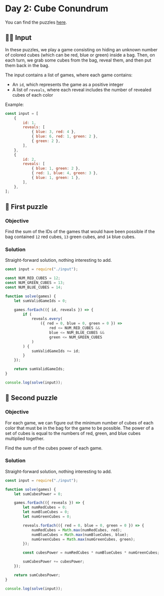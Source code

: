 # Day 2: Cube Conundrum

You can find the puzzles [here](https://adventofcode.com/2023/day/2).

## ✍🏼 Input

In these puzzles, we play a game consisting on hiding an unknown number of colored cubes (which can be red, blue or green) inside a bag. Then, on each turn, we grab some cubes from the bag, reveal them, and then put them back in the bag.

The input contains a list of games, where each game contains:

-   An `id`, which represents the game as a positive integer
-   A list of `reveals`, where each reveal includes the number of revealed cubes of each color

Example:

```js
const input = [
    {
        id: 1,
        reveals: [
            { blue: 3, red: 4 },
            { blue: 6, red: 1, green: 2 },
            { green: 2 },
        ],
    },
    {
        id: 2,
        reveals: [
            { blue: 1, green: 2 },
            { red: 1, blue: 4, green: 3 },
            { blue: 1, green: 1 },
        ],
    },
];
```

## 🧩 First puzzle

### Objective

Find the sum of the IDs of the games that would have been possible if the bag contained `12` red cubes, `13` green cubes, and `14` blue cubes.

### Solution

Straight-forward solution, nothing interesting to add.

```js
const input = require("./input");

const NUM_RED_CUBES = 12;
const NUM_GREEN_CUBES = 13;
const NUM_BLUE_CUBES = 14;

function solve(games) {
    let sumValidGameIds = 0;

    games.forEach(({ id, reveals }) => {
        if (
            reveals.every(
                ({ red = 0, blue = 0, green = 0 }) =>
                    red <= NUM_RED_CUBES &&
                    blue <= NUM_BLUE_CUBES &&
                    green <= NUM_GREEN_CUBES
            )
        ) {
            sumValidGameIds += id;
        }
    });

    return sumValidGameIds;
}

console.log(solve(input));
```

## 🧩 Second puzzle

### Objective

For each game, we can figure out the minimum number of cubes of each color that must be in the bag for the game to be possible. The power of a set of cubes is equal to the numbers of red, green, and blue cubes multiplied together.

Find the sum of the cubes power of each game.

### Solution

Straight-forward solution, nothing interesting to add.

```js
const input = require("./input");

function solve(games) {
    let sumCubesPower = 0;

    games.forEach(({ reveals }) => {
        let numRedCubes = 0;
        let numBlueCubes = 0;
        let numGreenCubes = 0;

        reveals.forEach(({ red = 0, blue = 0, green = 0 }) => {
            numRedCubes = Math.max(numRedCubes, red);
            numBlueCubes = Math.max(numBlueCubes, blue);
            numGreenCubes = Math.max(numGreenCubes, green);
        });

        const cubesPower = numRedCubes * numBlueCubes * numGreenCubes;

        sumCubesPower += cubesPower;
    });

    return sumCubesPower;
}

console.log(solve(input));
```
